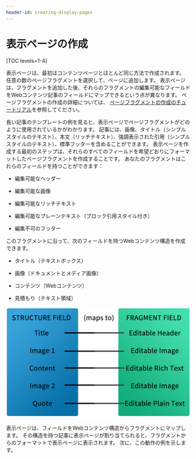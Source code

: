 ```yaml
---
header-id: creating-display-pages
---
```


# 表示ページの作成

[TOC levels=1-4]

表示ページは、最初はコンテンツページとほとんど同じ方法で作成されます。 任意の数のページフラグメントを選択して、ページに追加します。 表示ページは、フラグメントを追加した後、それらのフラグメントの編集可能なフィールドをWebコンテンツ記事のフィールドにマップできるという点が異なります。 ページフラグメントの作成の詳細については、 [ページフラグメントの作成のチュートリアル](/docs/7-1/user/-/knowledge_base/u/creating-fragments)を参照してください。

長い記事のテンプレートの例を見ると、表示ページでページフラグメントがどのように使用されているかがわかります。 記事には、画像、タイトル（シンプルスタイルのテキスト）、本文（リッチテキスト）、強調表示された引用（シンプルスタイルのテキスト）、標準フッターを含めることができます。 表示ページを作成する最初のステップは、それらのすべてのフィールドを希望どおりにフォーマットしたページフラグメントを作成することです。 あなたのフラグメントはこれらのフィールドを持つことができます：

  - 編集可能なヘッダー

  - 編集可能な画像

  - 編集可能なリッチテキスト

  - 編集可能なプレーンテキスト（ブロック引用スタイル付き）

  - 編集不可のフッター

このフラグメントに沿って、次のフィールドを持つWebコンテンツ構造を作成できます。

  - タイトル（テキストボックス）

  - 画像（ドキュメントとメディア画像）

  - コンテンツ（Webコンテンツ）

  - 見積もり（テキスト領域）

![図1：構造体フィールドをフラグメントデータに接続する。](../../../../images/structure-to-fragment.png)

表示ページは、フィールドをWebコンテンツ構造からフラグメントにマップします。 その構造を持つ記事に表示ページが割り当てられると、フラグメントからのフォーマットで表示ページに表示されます。 次に、この動作の例を示します。
